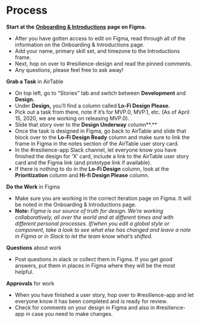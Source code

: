 # Process

**Start at the** [**Onboarding & Introductions**](https://www.figma.com/file/v5HdxDsvO2NzMuZU6CArzF/Resilience-App?node-id=1257%3A553) **page on Figma.**

* After you have gotten access to edit on Figma, read through all of the information on the Onboarding & Introductions page.
* Add your name, primary skill set, and timezone to the Introductions frame.
* Next, hop on over to \#resilience-design and read the pinned comments.
* Any questions, please feel free to ask away!

**Grab a Task** in AirTable

* On top left, go to “Stories” tab and switch between **Development** and **Design.**
* Under **Design,** you’ll find a column called **Lo-Fi Design Please.**
* Pick out a task from there, note if it’s for MVP.0, MVP.1, etc. \(As of April 15, 2020, we are working on releasing MVP.0\).
* Slide that story over to the **Design Underway** column**.**
* Once the task is designed in Figma, go back to AirTable and slide that block over to the **Lo-Fi Design Ready** column and make sure to link the frame in Figma in the notes section of the AirTable user story card.
* In the \#resilience-app Slack channel, let everyone know you have finished the design for ‘X’ card,  include a link to the AirTable user story card and the Figma link \(and prototype link if available\).
* If there is nothing to do in the **Lo-Fi Design** column, look at the **Prioritization** column and **Hi-fi Design Please** column.

**Do the Work** in Figma

* Make sure you are working in the correct iteration page on Figma. It will be noted in the Onboarding & Introductions page.
* **Note:** _Figma is our source of truth for design. We’re working collaboratively, all over the world and at different times and with different personal processes. If/when you edit a global style or component, take a look to see what else has changed and leave a note in Figma or in Slack to let the team know what’s shifted._ 

**Questions** about work

* Post questions in slack or collect them in Figma. If you get good answers, put them in places in Figma where they will be the most helpful.

**Approvals** for work

* When you have finished a user story, hop over to \#resilience-app and let everyone know it has been completed and is ready for review.
* Check for comments on your design in Figma and also in \#resilience-app in case you need to make changes.

